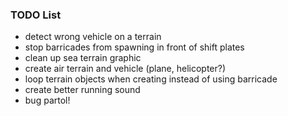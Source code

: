 ### TODO List

* detect wrong vehicle on a terrain
* stop barricades from spawning in front of shift plates
* clean up sea terrain graphic
* create air terrain and vehicle (plane, helicopter?)
* loop terrain objects when creating instead of using barricade
* create better running sound
* bug partol!